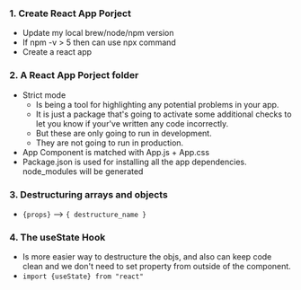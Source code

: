 ### 1. Create React App Porject
* Update my local brew/node/npm version
* If npm -v > 5 then can use npx command
* Create a react app
### 2. A React App Porject folder
* Strict mode 
  * Is being a tool for highlighting any potential problems in your app. 
  * It is just a package that's going to activate some additional checks to let you know if your've written any code incorrectly. 
  * But these are only going to run in development. 
  * They are not going to run in production.
* App Component is matched with App.js + App.css
* Package.json is used for installing all the app dependencies. node_modules will be generated
### 3. Destructuring arrays and objects
* `{props}` --> `{ destructure_name }`
### 4. The useState Hook
* Is more easier way to destructure the objs, and also can keep code clean and we don't need to set property from outside of the component.
* `import {useState} from "react"`
